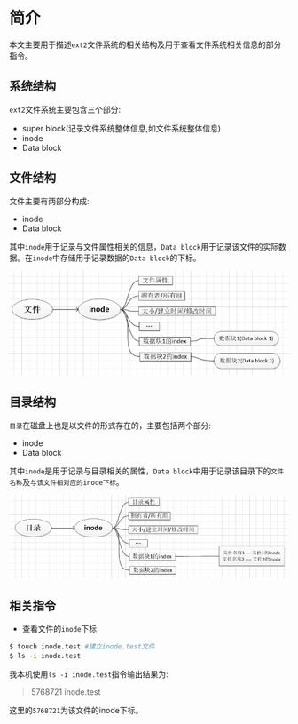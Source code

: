 # 简介

本文主要用于描述`ext2`文件系统的相关结构及用于查看文件系统相关信息的部分指令。

## 系统结构

`ext2`文件系统主要包含三个部分:

* super block(记录文件系统整体信息,如文件系统整体信息)
* inode
* Data block

## 文件结构

文件主要有两部分构成:

* inode
* Data block

其中`inode`用于记录与文件属性相关的信息，`Data block`用于记录该文件的实际数据。在`inode`中存储用于记录数据的`Data block`的下标。

![FileArchitecture](assert/fileArchitecture.PNG)

## 目录结构

`目录`在磁盘上也是以文件的形式存在的，主要包括两个部分:

* inode
* Data block

其中`inode`是用于记录与目录相关的属性，`Data block`中用于记录该目录下的`文件名称`及`与该文件相对应的inode下标`。

![dirArchitecture](assert/dirArchitecture.PNG)

## 相关指令

* 查看文件的`inode`下标

```sh
$ touch inode.test #建立inode.test文件
$ ls -i inode.test
```
我本机使用`ls -i inode.test`指令输出结果为:

> 5768721 inode.test

这里的`5768721`为该文件的inode下标。
